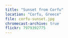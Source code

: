 ```yaml
---
title: "Sunset from Corfu"
location: "Corfu, Greece"
file: corfu-sunset.jpg
chromecast-archive: true
flickr: 7979392775
---
```

